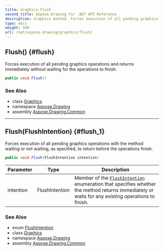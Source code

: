 ```yaml
---
title: Graphics.Flush
second_title: Aspose.Drawing for .NET API Reference
description: Graphics method. Forces execution of all pending graphics operations and returns immediately without waiting for the operations to finish
type: docs
weight: 560
url: /net/aspose.drawing/graphics/flush/
---
```

## Flush() {#flush}

Forces execution of all pending graphics operations and returns immediately without waiting for the operations to finish.

```csharp
public void Flush()
```

### See Also

* class [Graphics](../)
* namespace [Aspose.Drawing](../../graphics/)
* assembly [Aspose.Drawing.Common](../../../)

---

## Flush(FlushIntention) {#flush_1}

Forces execution of all pending graphics operations with the method waiting or not waiting, as specified, to return before the operations finish.

```csharp
public void Flush(FlushIntention intention)
```

| Parameter | Type | Description |
| --- | --- | --- |
| intention | FlushIntention | Member of the [`FlushIntention`](../../../aspose.drawing.drawing2d/flushintention/) enumeration that specifies whether the method returns immediately or waits for any existing operations to finish. |

### See Also

* enum [FlushIntention](../../../aspose.drawing.drawing2d/flushintention/)
* class [Graphics](../)
* namespace [Aspose.Drawing](../../graphics/)
* assembly [Aspose.Drawing.Common](../../../)


